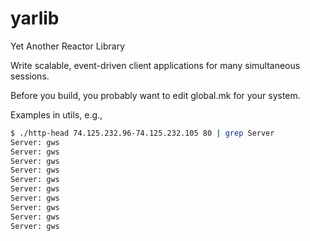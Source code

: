 yarlib
======

Yet Another Reactor Library

Write scalable, event-driven client applications for many simultaneous sessions.

Before you build, you probably want to edit global.mk for your system.

Examples in utils, e.g.,

```sh
$ ./http-head 74.125.232.96-74.125.232.105 80 | grep Server
Server: gws
Server: gws
Server: gws
Server: gws
Server: gws
Server: gws
Server: gws
Server: gws
Server: gws
Server: gws
```
